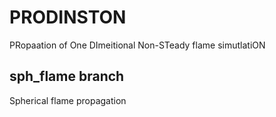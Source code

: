 # PRODINSTON
PRopaation of One DImeitional Non-STeady flame simutlatiON

## sph_flame branch
Spherical flame propagation

